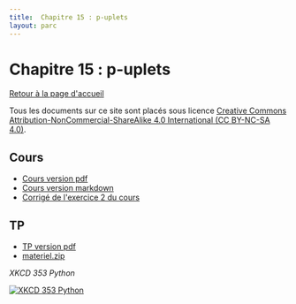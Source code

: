 ```yaml
---
title:  Chapitre 15 : p-uplets
layout: parc
---
```




# Chapitre 15 : p-uplets

[Retour à la page d'accueil](https://parc-nsi.github.io/premiere-nsi/index.html)

Tous les documents sur ce site sont   placés sous licence [Creative Commons Attribution-NonCommercial-ShareAlike 4.0 International (CC BY-NC-SA 4.0)](https://creativecommons.org/licenses/by-nc-sa/4.0/).




## Cours 

* [Cours version pdf](chapitre15/Cours/puplets-cours-.pdf)
* [Cours version markdown](chapitre15/Cours/puplets-cours-git.md)
* [Corrigé de l'exercice 2 du cours](chapitre15/Cours/corrige/corrige_cours_tuple.py)



## TP

* [TP version pdf](chapitre15/TP/NSI-Puplets-TP-2020V1.pdf)
* [materiel.zip](chapitre15/TP/materiel.zip)


<!--
[Corrigé du TP version python](chapitre15/TP/corrige/TP_puplets_Corrigé.py)
[Corrigé du TP version notebook](https://mybinder.org/v2/gh/parc-nsi/premiere-nsi/master?filepath=chapitre15/TP/corrige/TP_puplets_Corrigé.ipynb)
-->

_XKCD 353 Python_

[![XKCD 353 Python](https://imgs.xkcd.com/comics/python.png)](https://www.explainxkcd.com/wiki/index.php/353:_Python)